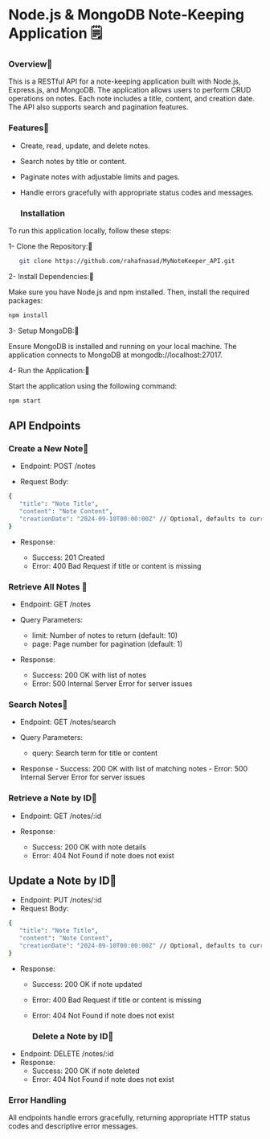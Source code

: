 # Node.js & MongoDB Note-Keeping Application 🗒️

### Overview📘

This is a RESTful API for a note-keeping application built with Node.js, Express.js, and MongoDB. The application allows users to perform CRUD operations on notes. Each note includes a title, content, and creation date. The API also supports search and pagination features.

### Features📝

- Create, read, update, and delete notes.
- Search notes by title or content.
- Paginate notes with adjustable limits and pages.
- Handle errors gracefully with appropriate status codes and messages.

  ### Installation
To run this application locally, follow these steps:

1- Clone the Repository:📍


 ```bash
    git clone https://github.com/rahafnasad/MyNoteKeeper_API.git

  ``` 

2- Install Dependencies:📍

Make sure you have Node.js and npm installed. Then, install the required packages:
 ```bash
npm install
``` 

3- Setup MongoDB:📍

Ensure MongoDB is installed and running on your local machine. The application connects to MongoDB at mongodb://localhost:27017.

4- Run the Application:📍

Start the application using the following command:
 ```bash
npm start

```
## API Endpoints
### Create a New Note📌

- Endpoint: POST /notes
  
- Request Body:
 ```bash
{
    "title": "Note Title",
    "content": "Note Content",
    "creationDate": "2024-09-10T00:00:00Z" // Optional, defaults to current date
}

```
- Response:
  
     - Success: 201 Created
     - Error: 400 Bad Request if title or content is missing
 
### Retrieve All Notes 📌

- Endpoint: GET /notes
  
- Query Parameters:
  
     - limit: Number of notes to return (default: 10)
     - page: Page number for pagination (default: 1)
       
- Response:
  
     - Success: 200 OK with list of notes
     - Error: 500 Internal Server Error for server issues

### Search Notes📌
- Endpoint: GET /notes/search
- Query Parameters:
    - query: Search term for title or content
      
- Response
        -  Success: 200 OK with list of matching notes
        -  Error: 500 Internal Server Error for server issues
   

###  Retrieve a Note by ID📌

- Endpoint: GET /notes/:id
- Response:
  
    - Success: 200 OK with note details
    - Error: 404 Not Found if note does not exist

## Update a Note by ID📌
- Endpoint: PUT /notes/:id
- Request Body:
 ```bash
{
    "title": "Note Title",
    "content": "Note Content",
    "creationDate": "2024-09-10T00:00:00Z" // Optional, defaults to current date
}

```
- Response:
  - Success: 200 OK if note updated
  - Error: 400 Bad Request if title or content is missing
  - Error: 404 Not Found if note does not exist

    ###  Delete a Note by ID📌
 - Endpoint: DELETE /notes/:id
 - Response:
   - Success: 200 OK if note deleted
   - Error: 404 Not Found if note does not exist

### Error Handling
All endpoints handle errors gracefully, returning appropriate HTTP status codes and descriptive error messages.

